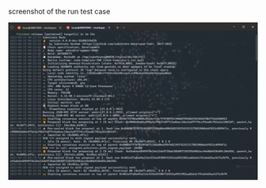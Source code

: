 screenshot of the run test case

![testcase](https://github.com/vfptr/substrate-node-template/blob/59e394b929f1bf6a426b793394352b5872f4d718/pallets/poe/resources/l4-unsigned-tx.png)

